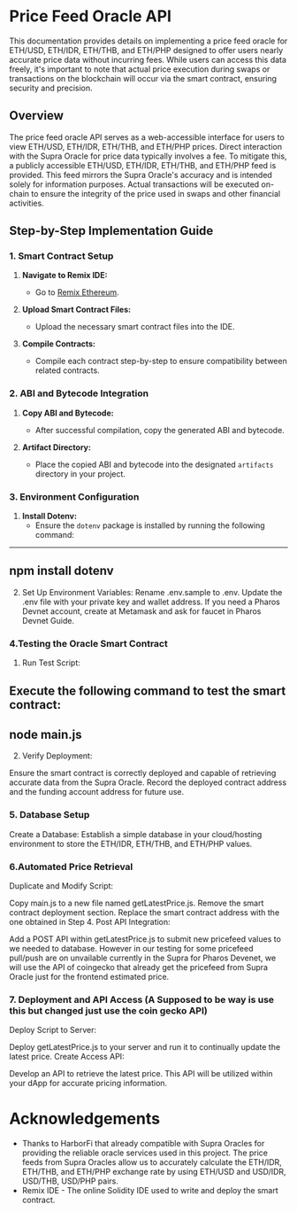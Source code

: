 # Price Feed Oracle API

This documentation provides details on implementing a price feed oracle for ETH/USD, ETH/IDR, ETH/THB, and ETH/PHP designed to offer users nearly accurate price data without incurring fees. While users can access this data freely, it's important to note that actual price execution during swaps or transactions on the blockchain will occur via the smart contract, ensuring security and precision.

## Overview

The price feed oracle API serves as a web-accessible interface for users to view  ETH/USD, ETH/IDR, ETH/THB, and ETH/PHP prices. Direct interaction with the Supra Oracle for price data typically involves a fee. To mitigate this, a publicly accessible  ETH/USD, ETH/IDR, ETH/THB, and ETH/PHP feed is provided. This feed mirrors the Supra Oracle's accuracy and is intended solely for information purposes. Actual transactions will be executed on-chain to ensure the integrity of the price used in swaps and other financial activities.

## Step-by-Step Implementation Guide

### 1. Smart Contract Setup

1. **Navigate to Remix IDE:**
   - Go to [Remix Ethereum](https://remix.ethereum.org).
   
2. **Upload Smart Contract Files:**
   - Upload the necessary smart contract files into the IDE.

3. **Compile Contracts:**
   - Compile each contract step-by-step to ensure compatibility between related contracts.
   
### 2. ABI and Bytecode Integration

1. **Copy ABI and Bytecode:**
   - After successful compilation, copy the generated ABI and bytecode.
   
2. **Artifact Directory:**
   - Place the copied ABI and bytecode into the designated `artifacts` directory in your project.

### 3. Environment Configuration

1. **Install Dotenv:**
   - Ensure the `dotenv` package is installed by running the following command:

 --------------------------------
   npm install dotenv
 --------------------------------  

2. Set Up Environment Variables:
Rename .env.sample to .env.
Update the .env file with your private key and wallet address.
If you need a Pharos Devnet account, create at Metamask and ask for faucet in Pharos Devnet Guide.


### 4.Testing the Oracle Smart Contract

1. Run Test Script:

Execute the following command to test the smart contract:
-----------------------------
node main.js
-----------------------------


2. Verify Deployment:

Ensure the smart contract is correctly deployed and capable of retrieving accurate data from the Supra Oracle.
Record the deployed contract address and the funding account address for future use.

### 5. Database Setup
Create a Database:
Establish a simple database in your cloud/hosting environment to store the ETH/IDR, ETH/THB, and ETH/PHP values.

### 6.Automated Price Retrieval
Duplicate and Modify Script:

Copy main.js to a new file named getLatestPrice.js.
Remove the smart contract deployment section.
Replace the smart contract address with the one obtained in Step 4.
Post API Integration:

Add a POST API within getLatestPrice.js to submit new pricefeed values to we needed to database. However in our testing for some pricefeed pull/push are on unvailable currently in the Supra for Pharos Devenet, we will use the API of coingecko that already get the pricefeed from Supra Oracle just for the frontend estimated price.

### 7. Deployment and API Access (A Supposed to be way is use this but changed just use the coin gecko API)
Deploy Script to Server:

Deploy getLatestPrice.js to your server and run it to continually update the latest price.
Create Access API:

Develop an API to retrieve the latest  price. This API will be utilized within your dApp for accurate pricing information.

# Acknowledgements
- Thanks to HarborFi that already compatible with Supra Oracles for providing the reliable oracle services used in this project. The price feeds from Supra Oracles allow us to accurately calculate the ETH/IDR, ETH/THB, and ETH/PHP exchange rate by using ETH/USD and USD/IDR, USD/THB, USD/PHP pairs.
- Remix IDE - The online Solidity IDE used to write and deploy the smart contract.